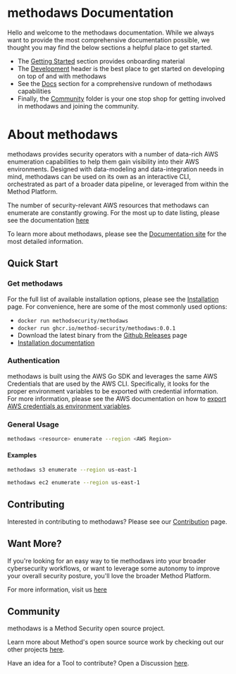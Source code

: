 # methodaws Documentation

Hello and welcome to the methodaws documentation. While we always want to provide the most comprehensive documentation possible, we thought you may find the below sections a helpful place to get started.

- The [Getting Started](./getting-started/basic-usage.md) section provides onboarding material
- The [Development](./development/setup.md) header is the best place to get started on developing on top of and with methodaws
- See the [Docs](./docs/index.md) section for a comprehensive rundown of methodaws capabilities
- Finally, the [Community](./community/principles.md) folder is your one stop shop for getting involved in methodaws and joining the community.

# About methodaws

methodaws provides security operators with a number of data-rich AWS enumeration capabilities to help them gain visibility into their AWS environments. Designed with data-modeling and data-integration needs in mind, methodaws can be used on its own as an interactive CLI, orchestrated as part of a broader data pipeline, or leveraged from within the Method Platform.

The number of security-relevant AWS resources that methodaws can enumerate are constantly growing. For the most up to date listing, please see the documentation [here](./docs/index.md)

To learn more about methodaws, please see the [Documentation site](docs) for the most detailed information.

## Quick Start

### Get methodaws

For the full list of available installation options, please see the [Installation](#) page. For convenience, here are some of the most commonly used options:

- `docker run methodsecurity/methodaws`
- `docker run ghcr.io/method-security/methodaws:0.0.1`
- Download the latest binary from the [Github Releases](releases) page
- [Installation documentation](./getting-started/installation.md)

### Authentication

methodaws is built using the AWS Go SDK and leverages the same AWS Credentials that are used by the AWS CLI. Specifically, it looks for the proper environment variables to be exported with credential information. For more information, please see the AWS documentation on how to [export AWS credentials as environment variables](https://docs.aws.amazon.com/cli/v1/userguide/cli-configure-envvars.html).

### General Usage

```bash
methodaws <resource> enumerate --region <AWS Region>
```

#### Examples

```bash
methodaws s3 enumerate --region us-east-1
```

```bash
methodaws ec2 enumerate --region us-east-1
```

## Contributing

Interested in contributing to methodaws? Please see our [Contribution](./community/contribute/discussions.md) page.

## Want More?

If you're looking for an easy way to tie methodaws into your broader cybersecurity workflows, or want to leverage some autonomy to improve your overall security posture, you'll love the broader Method Platform.

For more information, visit us [here](method)

## Community

methodaws is a Method Security open source project.

Learn more about Method's open source source work by checking out our other projects [here](https://github.com/Method-Security).

Have an idea for a Tool to contribute? Open a Discussion [here](#).

[docs]: https://method-security.github.io/methodaws/
[releases]: https://github.com/Method-Security/methodaws/releases/latest
[method]: https://method.security
